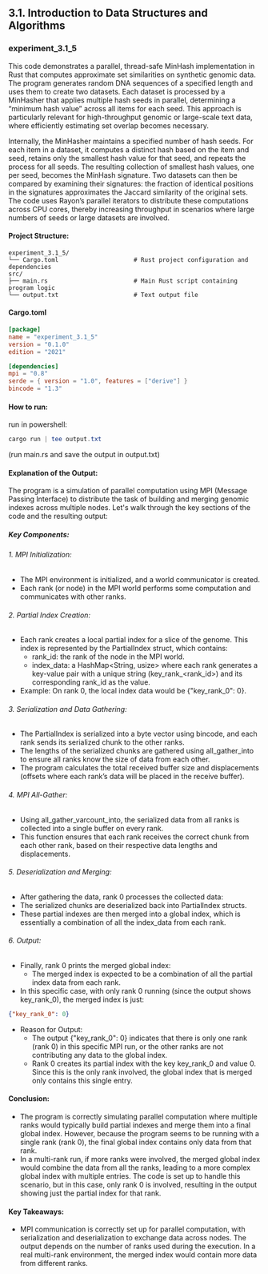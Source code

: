 ## 3.1. Introduction to Data Structures and Algorithms

### experiment_3.1_5

This code demonstrates a parallel, thread-safe MinHash implementation in Rust that computes approximate set similarities on synthetic genomic data. The program generates random DNA sequences of a specified length and uses them to create two datasets. Each dataset is processed by a MinHasher that applies multiple hash seeds in parallel, determining a “minimum hash value” across all items for each seed. This approach is particularly relevant for high-throughput genomic or large-scale text data, where efficiently estimating set overlap becomes necessary.

Internally, the MinHasher maintains a specified number of hash seeds. For each item in a dataset, it computes a distinct hash based on the item and seed, retains only the smallest hash value for that seed, and repeats the process for all seeds. The resulting collection of smallest hash values, one per seed, becomes the MinHash signature. Two datasets can then be compared by examining their signatures: the fraction of identical positions in the signatures approximates the Jaccard similarity of the original sets. The code uses Rayon’s parallel iterators to distribute these computations across CPU cores, thereby increasing throughput in scenarios where large numbers of seeds or large datasets are involved.

#### Project Structure:

```plaintext
experiment_3.1_5/
└── Cargo.toml                     # Rust project configuration and dependencies
src/
├── main.rs                        # Main Rust script containing program logic
└── output.txt                     # Text output file
```

#### Cargo.toml

```toml
[package]
name = "experiment_3.1_5"
version = "0.1.0"
edition = "2021"

[dependencies]
mpi = "0.8"
serde = { version = "1.0", features = ["derive"] }
bincode = "1.3"
```

#### How to run:

run in powershell:

```powershell
cargo run | tee output.txt
```

(run main.rs and save the output in output.txt)
  

#### Explanation of the Output:
The program is a simulation of parallel computation using MPI (Message Passing Interface) to distribute the task of building and merging genomic indexes across multiple nodes. Let's walk through the key sections of the code and the resulting output:

##### Key Components:

###### 1. MPI Initialization:

* The MPI environment is initialized, and a world communicator is created.
* Each rank (or node) in the MPI world performs some computation and communicates with other ranks.

###### 2. Partial Index Creation:

* Each rank creates a local partial index for a slice of the genome. This index is represented by the PartialIndex struct, which contains:
  * rank_id: the rank of the node in the MPI world.
  * index_data: a HashMap<String, usize> where each rank generates a key-value pair with a unique string (key_rank_<rank_id>) and its corresponding rank_id as the value.
* Example: On rank 0, the local index data would be {"key_rank_0": 0}.

###### 3. Serialization and Data Gathering:

* The PartialIndex is serialized into a byte vector using bincode, and each rank sends its serialized chunk to the other ranks.
* The lengths of the serialized chunks are gathered using all_gather_into to ensure all ranks know the size of data from each other.
* The program calculates the total received buffer size and displacements (offsets where each rank’s data will be placed in the receive buffer).

###### 4. MPI All-Gather:

* Using all_gather_varcount_into, the serialized data from all ranks is collected into a single buffer on every rank.
* This function ensures that each rank receives the correct chunk from each other rank, based on their respective data lengths and displacements.

###### 5. Deserialization and Merging:

* After gathering the data, rank 0 processes the collected data:
* The serialized chunks are deserialized back into PartialIndex structs.
* These partial indexes are then merged into a global index, which is essentially a combination of all the index_data from each rank.

###### 6. Output:

* Finally, rank 0 prints the merged global index:
  * The merged index is expected to be a combination of all the partial index data from each rank.
* In this specific case, with only rank 0 running (since the output shows key_rank_0), the merged index is just:

```json
{"key_rank_0": 0}
```

* Reason for Output:
  * The output {"key_rank_0": 0} indicates that there is only one rank (rank 0) in this specific MPI run, or the other ranks are not contributing any data to the global index.
  * Rank 0 creates its partial index with the key key_rank_0 and value 0. Since this is the only rank involved, the global index that is merged only contains this single entry.

#### Conclusion:
* The program is correctly simulating parallel computation where multiple ranks would typically build partial indexes and merge them into a final global index. However, because the program seems to be running with a single rank (rank 0), the final global index contains only data from that rank.
* In a multi-rank run, if more ranks were involved, the merged global index would combine the data from all the ranks, leading to a more complex global index with multiple entries. The code is set up to handle this scenario, but in this case, only rank 0 is involved, resulting in the output showing just the partial index for that rank.

#### Key Takeaways:
* MPI communication is correctly set up for parallel computation, with serialization and deserialization to exchange data across nodes.
The output depends on the number of ranks used during the execution. In a real multi-rank environment, the merged index would contain more data from different ranks.



